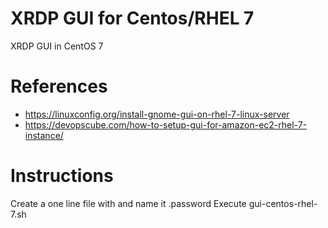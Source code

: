 # XRDP GUI for Centos/RHEL 7
XRDP GUI in CentOS 7

# References
* https://linuxconfig.org/install-gnome-gui-on-rhel-7-linux-server
* https://devopscube.com/how-to-setup-gui-for-amazon-ec2-rhel-7-instance/

# Instructions
Create a one line file with <user> <password> and name it .password
Execute gui-centos-rhel-7.sh
